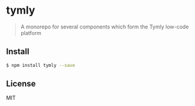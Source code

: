 # tymly

> A monorepo for several components which form the Tymly low-code platform 

## <a name="install"></a>Install
```bash
$ npm install tymly --save
```

## <a name="license"></a>License

MIT
